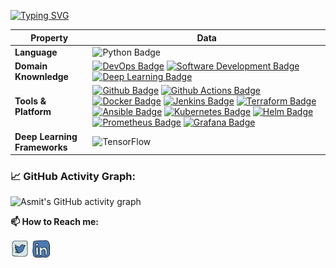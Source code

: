 [![Typing SVG](https://readme-typing-svg.herokuapp.com?color=%2336BCF7&center=true&vCenter=true&width=600&lines=Hi+there,+I+am+Tahe+Yavuzer;+Welcome+to+My+Github+Profile!;+For+my+professional+background+👇)](https://git.io/typing-svg)

Property | Data
--- | --- 
**Language**  | ![Python Badge](https://img.shields.io/badge/-Python-3776AB?style=flat&logo=Python&logoColor=white)
**Domain Knownledge**  | [![DevOps Badge](https://img.shields.io/badge/-DevOps%20-4C0099?style=flat&logoColor=white)](https://github.com/search?q=user%3Atheyvzr&type=Repositories) [![Software Development Badge](https://img.shields.io/badge/-Software%20Development-004C99?style=flat&logoColor=white)](https://github.com/search?q=user%3Atheyvzr&type=Repositories) [![Deep Learning Badge](https://img.shields.io/badge/-Deep%20Learning-000099?style=flat&logoColor=white)](https://github.com/theyvzr/theyvzr)
**Tools & Platform** | [![Github Badge](https://img.shields.io/badge/-Github%20-2088FF?style=flat&logo=Github&logoColor=white)](https://github.com/theyvzr/theyvzr) [![Github Actions Badge](https://img.shields.io/badge/-Git%20-2088FF?style=flat&logo=Git&logoColor=white)](https://github.com/theyvzr/theyvzr) [![Docker Badge](https://img.shields.io/badge/-Docker%20-2088FF?style=flat&logo=Docker&logoColor=white)](https://github.com/theyvzr/theyvzr) [![Jenkins Badge](https://img.shields.io/badge/-Jenkins%20-2088FF?style=flat&logo=Jenkins&logoColor=white)](https://github.com/theyvzr/theyvzr) [![Terraform Badge](https://img.shields.io/badge/-Terraform%20-2088FF?style=flat&logo=Terraform&logoColor=white)](https://github.com/theyvzr/theyvzr) [![Ansible Badge](https://img.shields.io/badge/-Ansible%20-2088FF?style=flat&logo=Ansible&logoColor=white)](https://github.com/theyvzr/theyvzr) [![Kubernetes Badge](https://img.shields.io/badge/-Kubernetes%20-2088FF?style=flat&logo=Kubernetes&logoColor=white)](https://github.com/theyvzr/theyvzr) [![Helm Badge](https://img.shields.io/badge/-Helm%20-2088FF?style=flat&logo=Helm&logoColor=white)](https://github.com/theyvzr/theyvzr) [![Prometheus Badge](https://img.shields.io/badge/-Prometheus%20-2088FF?style=flat&logo=Prometheus&logoColor=white)](https://github.com/theyvzr/theyvzr) [![Grafana Badge](https://img.shields.io/badge/-Grafana%20-2088FF?style=flat&logo=Grafana&logoColor=white)](https://github.com/theyvzr/theyvzr)
**Deep Learning Frameworks**  | ![TensorFlow](http://img.shields.io/badge/-TensorFlow-eee?style=flat-square&logo=tensorflow&logoColor=FF6F00)

### 📈 GitHub Activity Graph:
![Asmit's GitHub activity graph](https://activity-graph.herokuapp.com/graph?username=theyvzr&hide_border=true&theme=redical)

**📫 How to Reach me:**
<p align="left">
<a href="https://twitter.com/theyvzr" target="blank"><img align="center" src="https://raw.githubusercontent.com/theyvzr/theyvzr/master/assets/twitter.svg" alt="theyvzr" height="30" width="30" /></a>
<a href="https://linkedin.com/in/taheyavuzer" target="blank"><img align="center" src="https://raw.githubusercontent.com/theyvzr/theyvzr/master/assets/linkedin.svg" alt="theyvzr" height="30" width="30" /></a>

